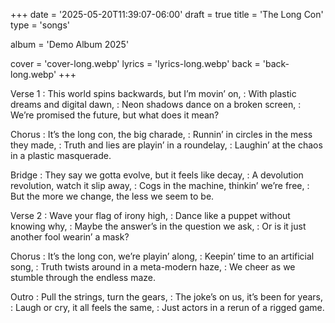 +++
date = '2025-05-20T11:39:07-06:00'
draft = true
title = 'The Long Con'
type = 'songs'

album = 'Demo Album 2025'

cover = 'cover-long.webp'
lyrics = 'lyrics-long.webp'
back = 'back-long.webp'
+++

Verse 1
: This world spins backwards, but I’m movin’ on,
: With plastic dreams and digital dawn,
: Neon shadows dance on a broken screen,
: We’re promised the future, but what does it mean?

Chorus
: It’s the long con, the big charade,
: Runnin’ in circles in the mess they made,
: Truth and lies are playin’ in a roundelay,
: Laughin’ at the chaos in a plastic masquerade.

Bridge
: They say we gotta evolve, but it feels like decay,
: A devolution revolution, watch it slip away,
: Cogs in the machine, thinkin’ we’re free,
: But the more we change, the less we seem to be.

Verse 2
: Wave your flag of irony high,
: Dance like a puppet without knowing why,
: Maybe the answer’s in the question we ask,
: Or is it just another fool wearin’ a mask?

Chorus
: It’s the long con, we’re playin’ along,
: Keepin’ time to an artificial song,
: Truth twists around in a meta-modern haze,
: We cheer as we stumble through the endless maze.

Outro
: Pull the strings, turn the gears,
: The joke’s on us, it’s been for years,
: Laugh or cry, it all feels the same,
: Just actors in a rerun of a rigged game. 